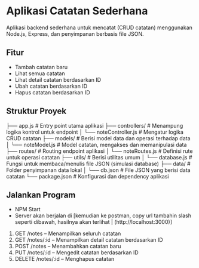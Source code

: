 # Aplikasi Catatan Sederhana

Aplikasi backend sederhana untuk mencatat (CRUD catatan) menggunakan Node.js, Express, dan penyimpanan berbasis file JSON.

## Fitur

- Tambah catatan baru
- Lihat semua catatan
- Lihat detail catatan berdasarkan ID
- Ubah catatan berdasarkan ID
- Hapus catatan berdasarkan ID

## Struktur Proyek

├── app.js                  # Entry point utama aplikasi
├── controllers/            # Menampung logika kontrol untuk endpoint
│   └── noteController.js   # Mengatur logika CRUD catatan
├── models/                 # Berisi model data dan operasi terhadap data
│   └── noteModel.js        # Model catatan, mengakses dan memanipulasi data
├── routes/                 # Routing endpoint aplikasi
│   └── noteRoutes.js       # Definisi rute untuk operasi catatan
├── utils/                  # Berisi utilitas umum
│   └── database.js         # Fungsi untuk membaca/menulis file JSON (simulasi database)
├── data/                   # Folder penyimpanan data lokal
│   └── db.json             # File JSON yang berisi data catatan
└── package.json            # Konfigurasi dan dependency aplikasi

## Jalankan Program

- NPM Start
- Server akan berjalan di [kemudian ke postman, copy url tambahin slash seperti dibawah, hasilnya akan terlihat | (http://localhost:3000)]

1. GET /notes – Menampilkan seluruh catatan
2. GET /notes/:id – Menampilkan detail catatan berdasarkan ID
3. POST /notes – Menambahkan catatan baru
4. PUT /notes/:id – Mengedit catatan berdasarkan ID
5. DELETE /notes/:id – Menghapus catatan
